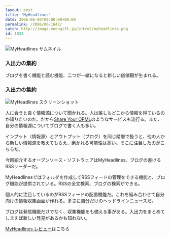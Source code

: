 ```yaml
---
layout: post
title: "MyHeadlines"
date: 2006-06-06T09:00:00+09:00
permalink: /2006/06/1842/
catch: http://image.moongift.jp/intro2/myheadlines.png
id: 1834
---
```

 ![MyHeadlines サムネイル](http://image.moongift.jp/intro2/myheadlines.t.png "MyHeadlines サムネイル")
  

### 入出力の集約
  
ブログを書く機能と読む機能、二つが一緒になると新しい価値観が生まれる。  
<!--more-->  

### 入出力の集約
  

![MyHeadlines スクリーンショット](http://image.moongift.jp/intro2/myheadlines.png "MyHeadlines スクリーンショット")

  

人に会うと良く情報源について聞かれる。人は誰しもどこから情報を得ているのか知りたいのだ。だから[Share Your OPML](http://share.opml.org/)のようなサービスも流行る。また、自分の情報源についてブログで書く人も多い。

  

インプット（情報源）とアウトプット（ブログ）を同じ階層で扱うと、他の人から新しい情報源を教えてもらえ、磨かれる可能性は高い。そこに注目したのがこちらだ。

  

今回紹介するオープンソース・ソフトウェアはMyHeadlines、ブログの書けるRSSリーダーだ。

  

MyHeadlinesではフォルダを作成してRSSフィードの管理をできる機能と、ブログ機能が提供されている。RSSの全文検索、ブログの検索ができる。

  

個人的に注目しているのがRSSフィードの配置機能だ。これを組み合わせて自分向けの情報収集画面が作れる。まさに自分だけのヘッドラインニュースだ。

  

ブログは発信機能だけでなく、収集機能をも備える事がある。入出力をまとめてしまえば新しい発見があるかも知れない。

  

[MyHeadlines レビュー](http://oss.moongift.jp/review/i-1845.html)はこちら


